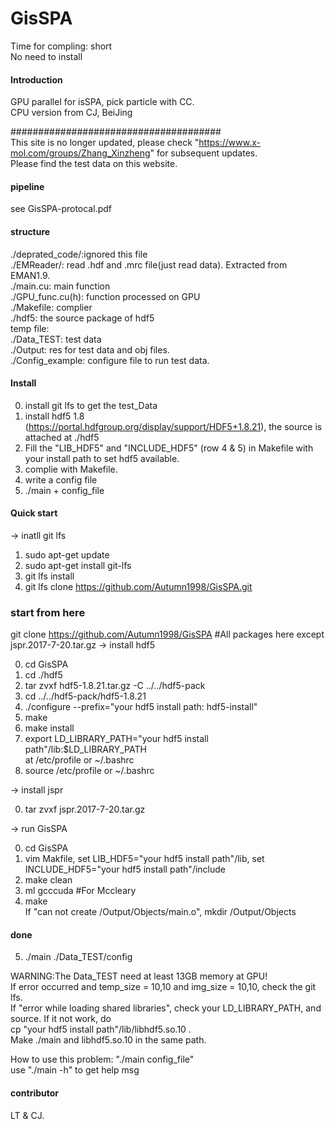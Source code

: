 # GisSPA
 
  
Time for compling: short     
No need to install  

#### Introduction
GPU parallel for isSPA, pick particle with CC.  
CPU version from CJ, BeiJing

######################################   
This site is no longer updated, please check "https://www.x-mol.com/groups/Zhang_Xinzheng" for subsequent updates.  
Please find the test data on this website.  

#### pipeline  
see GisSPA-protocal.pdf 

#### structure
./deprated_code/:ignored this file   
./EMReader/: read .hdf and .mrc file(just read data). Extracted from EMAN1.9.   
./main.cu: main function   
./GPU_func.cu(h): function processed on GPU  
./Makefile: complier  
./hdf5: the source package of hdf5  
temp file:  
./Data_TEST: test data  
./Output: res for test data and obj files.  
./Config_example: configure file to run test data.  

#### Install

0.  install git lfs to get the test_Data
1.  install hdf5 1.8 (https://portal.hdfgroup.org/display/support/HDF5+1.8.21), the source is attached at ./hdf5
2.  Fill the "LIB_HDF5" and "INCLUDE_HDF5" (row 4 & 5) in Makefile with your install path to set hdf5 available.
3.  complie with Makefile. 
4.  write a config file
5.  ./main + config_file

#### Quick start  

-> inatll git lfs  

1. sudo apt-get update  
2. sudo apt-get install git-lfs  
3. git lfs install  
4. git lfs clone https://github.com/Autumn1998/GisSPA.git   

### start from here  
git clone https://github.com/Autumn1998/GisSPA #All packages here except jspr.2017-7-20.tar.gz
-> install hdf5     

0. cd GisSPA  
1. cd ./hdf5 
2. tar zvxf hdf5-1.8.21.tar.gz -C ../../hdf5-pack     
3. cd ../../hdf5-pack/hdf5-1.8.21
4. ./configure --prefix="your hdf5 install path: hdf5-install"   
5. make   
6. make install   
7. export LD_LIBRARY_PATH="your hdf5 install path"/lib:$LD_LIBRARY_PATH  
   at /etc/profile or ~/.bashrc    
8. source /etc/profile or ~/.bashrc

-> install jspr

0. tar zvxf jspr.2017-7-20.tar.gz

-> run GisSPA   


0. cd GisSPA  
1. vim Makfile, set LIB_HDF5="your hdf5 install path"/lib,  set INCLUDE_HDF5="your hdf5 install path"/include  
2. make clean
3. ml gcccuda #For Mccleary  
4. make  
	If "can not create /Output/Objects/main.o", mkdir /Output/Objects
#### done
5. ./main ./Data_TEST/config   

WARNING:The Data_TEST need at least 13GB memory at GPU!     
If error occurred and temp_size = 10,10 and img_size = 10,10, check the git lfs.  
If "error while loading shared libraries", check your LD_LIBRARY_PATH, and source. If it not work, do  
	cp "your hdf5 install path"/lib/libhdf5.so.10 .  
Make ./main  and libhdf5.so.10 in the same path.   

  

How to use this problem:  "./main config_file"  
use "./main -h" to get help msg


#### contributor  

LT & CJ.

